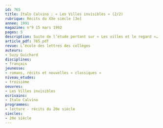 ```yaml
---
id: 765
title: Italo Calvino : « Les Villes invisibles » (2/2) 
rubrique: Récits du XXe siècle [3e]
annee: 1991
magazine: n°9 15 mars 1992
pages: 5
description: Suite de l’étude portant sur « Les villes et le regard »…
article_pdf: 765.pdf
revue: L’école des lettres des collèges
auteurs:
- Suzy Guichard
disciplines:
- français
jeunesse:
- romans, récits et nouvelles « classiques »
niveau_etudes:
- troisième
oeuvres:
- Les Villes invisibles
ecrivains:
- Italo Calvino
programmes:
- lecture - récits du 20e siècle
siecles:
- 20e siècle
---
```

